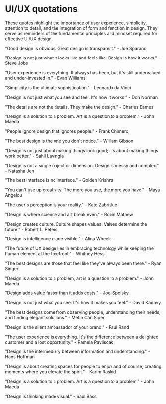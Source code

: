 # UI/UX quotations

These quotes highlight the importance of user experience, simplicity, attention to detail, and the integration of form and function in design. They serve as reminders of the fundamental principles and mindset required for effective UI/UX design.

"Good design is obvious. Great design is transparent." - Joe Sparano

"Design is not just what it looks like and feels like. Design is how it works." - Steve Jobs

"User experience is everything. It always has been, but it's still undervalued and under-invested in." - Evan Williams

"Simplicity is the ultimate sophistication." - Leonardo da Vinci

"Design is not just what you see and feel. It's how it works." - Don Norman

"The details are not the details. They make the design." - Charles Eames

"Design is a solution to a problem. Art is a question to a problem." - John Maeda

"People ignore design that ignores people." - Frank Chimero

"The best design is the one you don't notice." - William Gibson

"Design is not just about making things look good; it's about making things work better." - Sahil Lavingia

"Design is not a single object or dimension. Design is messy and complex." - Natasha Jen

"The best interface is no interface." - Golden Krishna

"You can't use up creativity. The more you use, the more you have." - Maya Angelou

"The user's perception is your reality." - Kate Zabriskie

"Design is where science and art break even." - Robin Mathew

"Design creates culture. Culture shapes values. Values determine the future." - Robert L. Peters

"Design is intelligence made visible." - Alina Wheeler

"The future of UX design lies in embracing technology while keeping the human element at the forefront." - Whitney Hess

"The best designs are those that feel like they've always been there." - Ryan Singer

"Design is a solution to a problem, art is a question to a problem." - John Maeda

"Design adds value faster than it adds costs." - Joel Spolsky

"Design is not just what you see. It's how it makes you feel." - David Kadavy

"The best designs come from observing people, understanding their needs, and finding elegant solutions." - Metin Can Siper

"Design is the silent ambassador of your brand." - Paul Rand

"The user experience is everything. It's the difference between a delighted customer and a lost opportunity." - Pamela Pavliscak

"Design is the intermediary between information and understanding." - Hans Hoffman

"Design is about creating spaces for people to enjoy and of course, creating moments where you elevate the spirit." - Karim Rashid

"Design is a solution to a problem. Art is a question to a problem." - John Maeda

"Design is thinking made visual." - Saul Bass
